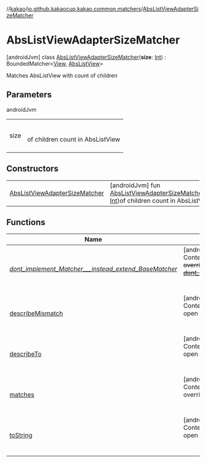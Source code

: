 //[kakao](../../../index.md)/[io.github.kakaocup.kakao.common.matchers](../index.md)/[AbsListViewAdapterSizeMatcher](index.md)



# AbsListViewAdapterSizeMatcher  
 [androidJvm] class [AbsListViewAdapterSizeMatcher](index.md)(**size**: [Int](https://kotlinlang.org/api/latest/jvm/stdlib/kotlin/-int/index.html)) : BoundedMatcher<[View](https://developer.android.com/reference/kotlin/android/view/View.html), [AbsListView](https://developer.android.com/reference/kotlin/android/widget/AbsListView.html)> 

Matches AbsListView with count of children

   


## Parameters  
  
androidJvm  
  
| | |
|---|---|
| <a name="io.github.kakaocup.kakao.common.matchers/AbsListViewAdapterSizeMatcher///PointingToDeclaration/"></a>size| <a name="io.github.kakaocup.kakao.common.matchers/AbsListViewAdapterSizeMatcher///PointingToDeclaration/"></a><br><br>of children count in AbsListView<br><br>|
  


## Constructors  
  
| | |
|---|---|
| <a name="io.github.kakaocup.kakao.common.matchers/AbsListViewAdapterSizeMatcher/AbsListViewAdapterSizeMatcher/#kotlin.Int/PointingToDeclaration/"></a>[AbsListViewAdapterSizeMatcher](-abs-list-view-adapter-size-matcher.md)| <a name="io.github.kakaocup.kakao.common.matchers/AbsListViewAdapterSizeMatcher/AbsListViewAdapterSizeMatcher/#kotlin.Int/PointingToDeclaration/"></a> [androidJvm] fun [AbsListViewAdapterSizeMatcher](-abs-list-view-adapter-size-matcher.md)(size: [Int](https://kotlinlang.org/api/latest/jvm/stdlib/kotlin/-int/index.html))of children count in AbsListView   <br>|


## Functions  
  
|  Name |  Summary | 
|---|---|
| <a name="org.hamcrest/BaseMatcher/_dont_implement_Matcher___instead_extend_BaseMatcher_/#/PointingToDeclaration/"></a>[_dont_implement_Matcher___instead_extend_BaseMatcher_](../-view-pager2-adapter-size-matcher/index.md#1188943711%2FFunctions%2F34310170)| <a name="org.hamcrest/BaseMatcher/_dont_implement_Matcher___instead_extend_BaseMatcher_/#/PointingToDeclaration/"></a>[androidJvm]  <br>Content  <br>~~override~~ ~~fun~~ [~~_dont_implement_Matcher___instead_extend_BaseMatcher_~~](../-view-pager2-adapter-size-matcher/index.md#1188943711%2FFunctions%2F34310170)~~(~~~~)~~  <br><br><br>|
| <a name="org.hamcrest/BaseMatcher/describeMismatch/#kotlin.Any#org.hamcrest.Description/PointingToDeclaration/"></a>[describeMismatch](../-view-pager2-adapter-size-matcher/index.md#-1115992721%2FFunctions%2F34310170)| <a name="org.hamcrest/BaseMatcher/describeMismatch/#kotlin.Any#org.hamcrest.Description/PointingToDeclaration/"></a>[androidJvm]  <br>Content  <br>open override fun [describeMismatch](../-view-pager2-adapter-size-matcher/index.md#-1115992721%2FFunctions%2F34310170)(p0: [Any](https://kotlinlang.org/api/latest/jvm/stdlib/kotlin/-any/index.html), p1: Description)  <br><br><br>|
| <a name="io.github.kakaocup.kakao.common.matchers/AbsListViewAdapterSizeMatcher/describeTo/#org.hamcrest.Description/PointingToDeclaration/"></a>[describeTo](describe-to.md)| <a name="io.github.kakaocup.kakao.common.matchers/AbsListViewAdapterSizeMatcher/describeTo/#org.hamcrest.Description/PointingToDeclaration/"></a>[androidJvm]  <br>Content  <br>open override fun [describeTo](describe-to.md)(description: Description)  <br><br><br>|
| <a name="androidx.test.espresso.matcher/BoundedMatcher/matches/#kotlin.Any/PointingToDeclaration/"></a>[matches](../-view-pager2-adapter-size-matcher/index.md#1400972491%2FFunctions%2F34310170)| <a name="androidx.test.espresso.matcher/BoundedMatcher/matches/#kotlin.Any/PointingToDeclaration/"></a>[androidJvm]  <br>Content  <br>override fun [matches](../-view-pager2-adapter-size-matcher/index.md#1400972491%2FFunctions%2F34310170)(p0: [Any](https://kotlinlang.org/api/latest/jvm/stdlib/kotlin/-any/index.html)): [Boolean](https://kotlinlang.org/api/latest/jvm/stdlib/kotlin/-boolean/index.html)  <br><br><br>|
| <a name="org.hamcrest/BaseMatcher/toString/#/PointingToDeclaration/"></a>[toString](../-view-pager2-adapter-size-matcher/index.md#-908184799%2FFunctions%2F34310170)| <a name="org.hamcrest/BaseMatcher/toString/#/PointingToDeclaration/"></a>[androidJvm]  <br>Content  <br>open override fun [toString](../-view-pager2-adapter-size-matcher/index.md#-908184799%2FFunctions%2F34310170)(): [String](https://kotlinlang.org/api/latest/jvm/stdlib/kotlin/-string/index.html)  <br><br><br>|


